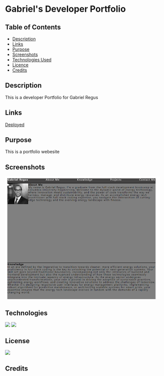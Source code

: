 # Gabriel's Developer Portfolio

## Table of Contents

* [Description](#description)
* [Links](#links)
* [Purpose](#purpose)
* [Screenshots](#screenshots)
* [Technologies Used](#technologies)
* [Licence](#license)
* [Credits](#credits)
## Description

This is a developer Portfolio for Gabriel Regus

## Links

<a href="https://github.com/ColumbiaCoding/Gabes_Portfolio_Lyfe/">Deployed</a>

## Purpose

This is a portfolio webesite 
## Screenshots

<img src= "./assets/images/GabrielDevPortfolio.png">

## Technologies

<img src="https://img.shields.io/badge/Built%20with-HTML5-blue">

<img src="https://img.shields.io/badge/Built%20with-CSS3-blue">

## License

<img src="https://img.shields.io/badge/license-MIT-blue">

## Credits
